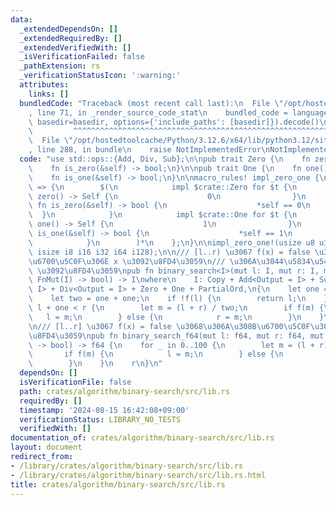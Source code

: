 ```yaml
---
data:
  _extendedDependsOn: []
  _extendedRequiredBy: []
  _extendedVerifiedWith: []
  _isVerificationFailed: false
  _pathExtension: rs
  _verificationStatusIcon: ':warning:'
  attributes:
    links: []
  bundledCode: "Traceback (most recent call last):\n  File \"/opt/hostedtoolcache/Python/3.12.6/x64/lib/python3.12/site-packages/onlinejudge_verify/documentation/build.py\"\
    , line 71, in _render_source_code_stat\n    bundled_code = language.bundle(stat.path,\
    \ basedir=basedir, options={'include_paths': [basedir]}).decode()\n          \
    \         ^^^^^^^^^^^^^^^^^^^^^^^^^^^^^^^^^^^^^^^^^^^^^^^^^^^^^^^^^^^^^^^^^^^^^^^^^^^^^^^^^\n\
    \  File \"/opt/hostedtoolcache/Python/3.12.6/x64/lib/python3.12/site-packages/onlinejudge_verify/languages/rust.py\"\
    , line 288, in bundle\n    raise NotImplementedError\nNotImplementedError\n"
  code: "use std::ops::{Add, Div, Sub};\n\npub trait Zero {\n    fn zero() -> Self;\n\
    \    fn is_zero(&self) -> bool;\n}\n\npub trait One {\n    fn one() -> Self;\n\
    \    fn is_one(&self) -> bool;\n}\n\nmacro_rules! impl_zero_one {\n    ($($t:ty)*)\
    \ => {\n        $(\n            impl $crate::Zero for $t {\n                fn\
    \ zero() -> Self {\n                    0\n                }\n               \
    \ fn is_zero(&self) -> bool {\n                    *self == 0\n              \
    \  }\n            }\n            impl $crate::One for $t {\n                fn\
    \ one() -> Self {\n                    1\n                }\n                fn\
    \ is_one(&self) -> bool {\n                    *self == 1\n                }\n\
    \            }\n        )*\n    };\n}\n\nimpl_zero_one!(usize u8 u16 u32 u64 u128\
    \ isize i8 i16 i32 i64 i128);\n\n/// [l..r) \u3067 f(x) = false \u3068\u306A\u308B\
    \u6700\u5C0F\u306E x \u3092\u8FD4\u3059\n/// \u306A\u3044\u5834\u5408\u306F r\
    \ \u3092\u8FD4\u3059\npub fn binary_search<I>(mut l: I, mut r: I, mut f: impl\
    \ FnMut(I) -> bool) -> I\nwhere\n    I: Copy + Add<Output = I> + Sub<Output =\
    \ I> + Div<Output = I> + Zero + One + PartialOrd,\n{\n    let one = I::one();\n\
    \    let two = one + one;\n    if !f(l) {\n        return l;\n    }\n    while\
    \ l + one < r {\n        let m = (l + r) / two;\n        if f(m) {\n         \
    \   l = m;\n        } else {\n            r = m;\n        }\n    }\n    r\n}\n\
    \n/// [l..r] \u3067 f(x) = false \u3068\u306A\u308B\u6700\u5C0F\u306E x \u3092\
    \u8FD4\u3059\npub fn binary_search_f64(mut l: f64, mut r: f64, mut f: impl FnMut(f64)\
    \ -> bool) -> f64 {\n    for _ in 0..100 {\n        let m = (l + r) / 2.0;\n \
    \       if f(m) {\n            l = m;\n        } else {\n            r = m;\n\
    \        }\n    }\n    r\n}\n"
  dependsOn: []
  isVerificationFile: false
  path: crates/algorithm/binary-search/src/lib.rs
  requiredBy: []
  timestamp: '2024-08-15 16:42:08+09:00'
  verificationStatus: LIBRARY_NO_TESTS
  verifiedWith: []
documentation_of: crates/algorithm/binary-search/src/lib.rs
layout: document
redirect_from:
- /library/crates/algorithm/binary-search/src/lib.rs
- /library/crates/algorithm/binary-search/src/lib.rs.html
title: crates/algorithm/binary-search/src/lib.rs
---
```

